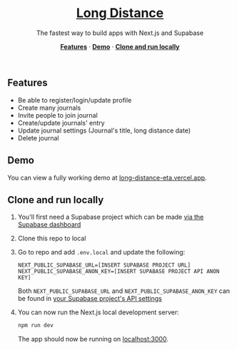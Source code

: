 <a href="https://long-distance-eta.vercel.app/">
  <h1 align="center">Long Distance</h1>
</a>

<p align="center">
 The fastest way to build apps with Next.js and Supabase
</p>

<p align="center">
  <a href="#features"><strong>Features</strong></a> ·
  <a href="#demo"><strong>Demo</strong></a> ·
  <a href="#clone-and-run-locally"><strong>Clone and run locally</strong></a>
</p>
<br/>

## Features

- Be able to register/login/update profile
- Create many journals
- Invite people to join journal
- Create/update journals' entry
- Update journal settings (Journal's title, long distance date)
- Delete journal

## Demo

You can view a fully working demo at [long-distance-eta.vercel.app](https://long-distance-eta.vercel.app/).


## Clone and run locally

1. You'll first need a Supabase project which can be made [via the Supabase dashboard](https://database.new)

2. Clone this repo to local

3. Go to repo and add `.env.local` and update the following:

   ```
   NEXT_PUBLIC_SUPABASE_URL=[INSERT SUPABASE PROJECT URL]
   NEXT_PUBLIC_SUPABASE_ANON_KEY=[INSERT SUPABASE PROJECT API ANON KEY]
   ```

   Both `NEXT_PUBLIC_SUPABASE_URL` and `NEXT_PUBLIC_SUPABASE_ANON_KEY` can be found in [your Supabase project's API settings](https://supabase.com/dashboard/project/_?showConnect=true)

5. You can now run the Next.js local development server:

   ```bash
   npm run dev
   ```
   The app should now be running on [localhost:3000](http://localhost:3000/).
